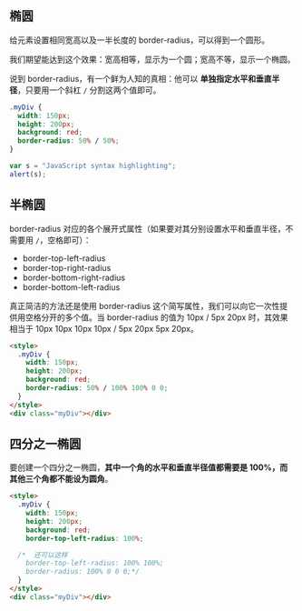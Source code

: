 ## 椭圆

给元素设置相同宽高以及一半长度的 border-radius，可以得到一个圆形。

我们期望能达到这个效果：宽高相等，显示为一个圆；宽高不等，显示一个椭圆。

说到 border-radius，有一个鲜为人知的真相：他可以 **单独指定水平和垂直半径**，只要用一个斜杠 `/` 分割这两个值即可。

```css
.myDiv {
  width: 150px;
  height: 200px;
  background: red;
  border-radius: 50% / 50%;
}
```

```js 
var s = "JavaScript syntax highlighting";
alert(s);
```

## 半椭圆

border-radius 对应的各个展开式属性（如果要对其分别设置水平和垂直半径，不需要用 `/`，空格即可）：

- border-top-left-radius
- border-top-right-radius
- border-bottom-right-radius
- border-bottom-left-radius

真正简洁的方法还是使用 border-radius 这个简写属性，我们可以向它一次性提供用空格分开的多个值。当 border-radius 的值为 10px / 5px 20px 时，其效果相当于 10px 10px 10px 10px / 5px 20px 5px 20px。

```html
<style>
  .myDiv {
    width: 150px;
    height: 200px;
    background: red;
    border-radius: 50% / 100% 100% 0 0;
  }
</style>
<div class="myDiv"></div>
```

## 四分之一椭圆

要创建一个四分之一椭圆，**其中一个角的水平和垂直半径值都需要是 100%，而其他三个角都不能设为圆角**。

```html
<style>
  .myDiv {
    width: 150px;
    height: 200px;
    background: red;
    border-top-left-radius: 100%;

  /*  还可以这样
    border-top-left-radius: 100% 100%;
    border-radius: 100% 0 0 0;*/
  }
</style>
<div class="myDiv"></div>
```